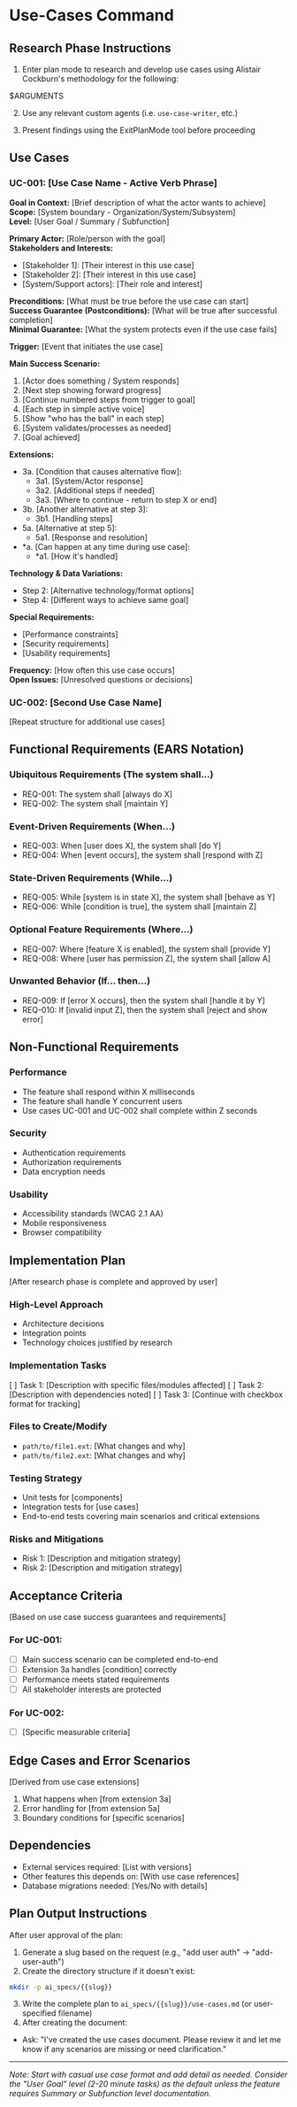 # Use-Cases Command

## Research Phase Instructions
1. Enter plan mode to research and develop use cases using Alistair Cockburn's methodology for the following:

$ARGUMENTS

2. Use any relevant custom agents (i.e. `use-case-writer`, etc.)

3. Present findings using the ExitPlanMode tool before proceeding

## Use Cases

### UC-001: [Use Case Name - Active Verb Phrase]

**Goal in Context:** [Brief description of what the actor wants to achieve]  
**Scope:** [System boundary - Organization/System/Subsystem]  
**Level:** [User Goal / Summary / Subfunction]  

**Primary Actor:** [Role/person with the goal]  
**Stakeholders and Interests:**
- [Stakeholder 1]: [Their interest in this use case]
- [Stakeholder 2]: [Their interest in this use case]
- [System/Support actors]: [Their role and interest]

**Preconditions:** [What must be true before the use case can start]  
**Success Guarantee (Postconditions):** [What will be true after successful completion]  
**Minimal Guarantee:** [What the system protects even if the use case fails]  

**Trigger:** [Event that initiates the use case]

**Main Success Scenario:**
1. [Actor does something / System responds]
2. [Next step showing forward progress]
3. [Continue numbered steps from trigger to goal]
4. [Each step in simple active voice]
5. [Show "who has the ball" in each step]
6. [System validates/processes as needed]
7. [Goal achieved]

**Extensions:**
- 3a. [Condition that causes alternative flow]:
  - 3a1. [System/Actor response]
  - 3a2. [Additional steps if needed]
  - 3a3. [Where to continue - return to step X or end]
- 3b. [Another alternative at step 3]:
  - 3b1. [Handling steps]
- 5a. [Alternative at step 5]:
  - 5a1. [Response and resolution]
- *a. [Can happen at any time during use case]:
  - *a1. [How it's handled]

**Technology & Data Variations:**
- Step 2: [Alternative technology/format options]
- Step 4: [Different ways to achieve same goal]

**Special Requirements:**
- [Performance constraints]
- [Security requirements]
- [Usability requirements]

**Frequency:** [How often this use case occurs]  
**Open Issues:** [Unresolved questions or decisions]

### UC-002: [Second Use Case Name]
[Repeat structure for additional use cases]

## Functional Requirements (EARS Notation)

### Ubiquitous Requirements (The system shall...)
- REQ-001: The system shall [always do X]
- REQ-002: The system shall [maintain Y]

### Event-Driven Requirements (When...)
- REQ-003: When [user does X], the system shall [do Y]
- REQ-004: When [event occurs], the system shall [respond with Z]

### State-Driven Requirements (While...)
- REQ-005: While [system is in state X], the system shall [behave as Y]
- REQ-006: While [condition is true], the system shall [maintain Z]

### Optional Feature Requirements (Where...)
- REQ-007: Where [feature X is enabled], the system shall [provide Y]
- REQ-008: Where [user has permission Z], the system shall [allow A]

### Unwanted Behavior (If... then...)
- REQ-009: If [error X occurs], then the system shall [handle it by Y]
- REQ-010: If [invalid input Z], then the system shall [reject and show error]

## Non-Functional Requirements

### Performance
- The feature shall respond within X milliseconds
- The feature shall handle Y concurrent users
- Use cases UC-001 and UC-002 shall complete within Z seconds

### Security
- Authentication requirements
- Authorization requirements
- Data encryption needs

### Usability
- Accessibility standards (WCAG 2.1 AA)
- Mobile responsiveness
- Browser compatibility

## Implementation Plan
[After research phase is complete and approved by user]

### High-Level Approach
- Architecture decisions
- Integration points
- Technology choices justified by research

### Implementation Tasks
[ ] Task 1: [Description with specific files/modules affected]
[ ] Task 2: [Description with dependencies noted]
[ ] Task 3: [Continue with checkbox format for tracking]

### Files to Create/Modify
- `path/to/file1.ext`: [What changes and why]
- `path/to/file2.ext`: [What changes and why]

### Testing Strategy
- Unit tests for [components]
- Integration tests for [use cases]
- End-to-end tests covering main scenarios and critical extensions

### Risks and Mitigations
- Risk 1: [Description and mitigation strategy]
- Risk 2: [Description and mitigation strategy]

## Acceptance Criteria
[Based on use case success guarantees and requirements]

### For UC-001:
- [ ] Main success scenario can be completed end-to-end
- [ ] Extension 3a handles [condition] correctly
- [ ] Performance meets stated requirements
- [ ] All stakeholder interests are protected

### For UC-002:
- [ ] [Specific measurable criteria]

## Edge Cases and Error Scenarios
[Derived from use case extensions]
1. What happens when [from extension 3a]
2. Error handling for [from extension 5a]
3. Boundary conditions for [specific scenarios]

## Dependencies
- External services required: [List with versions]
- Other features this depends on: [With use case references]
- Database migrations needed: [Yes/No with details]

## Plan Output Instructions
After user approval of the plan:
1. Generate a slug based on the request (e.g., "add user auth" → "add-user-auth")
2. Create the directory structure if it doesn't exist:
```bash
mkdir -p ai_specs/{{slug}}
```
3. Write the complete plan to `ai_specs/{{slug}}/use-cases.md` (or user-specified filename)
4. After creating the document:
 - Ask: "I've created the use cases document. Please review it and let me know if any scenarios are missing or need clarification."

---
*Note: Start with casual use case format and add detail as needed. Consider the "User Goal" level (2-20 minute tasks) as the default unless the feature requires Summary or Subfunction level documentation.*
